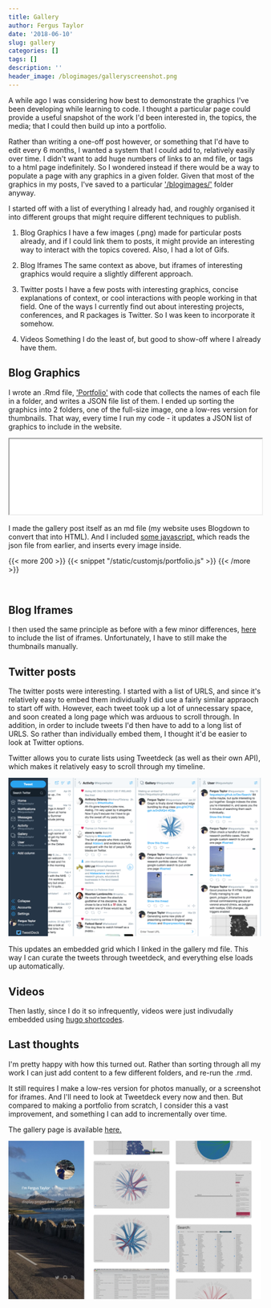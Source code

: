 ```yaml
---
title: Gallery
author: Fergus Taylor
date: '2018-06-10'
slug: gallery
categories: []
tags: []
description: ''
header_image: /blogimages/galleryscreenshot.png
---
```


<script>
function myFunction() {
var frames = document.getElementsByTagName("iframe");
for (i = 0; i < frames.length; i++) {
      frames[i].style.height=frames[i].contentDocument.body.scrollHeight +'px';
  }
}
window.addEventListener("load", myFunction);
window.addEventListener("resize", myFunction);
</script>

<style>
iframe {
 width:100%;
}
</style>

A while ago I was considering how best to demonstrate the graphics I've been developing while learning to code.
I thought a particular page could provide a useful snapshot of the work I'd been interested in, the topics, the media; that I could then build up into a portfolio.

Rather than writing a one-off post however, or something that I'd have to edit every 6 months, I wanted a system that I could add to, relatively easily over time.
  I didn't want to add huge numbers of links to an md file, or tags to a html page indefinitely. So I wondered instead if there would be a way to populate a page with any graphics in a given folder. Given that most of the graphics in my posts, I've saved to a particular ['/blogimages/'](https://github.com/fergustaylor/fergustaylor.github.io/tree/master/blogimages) folder anyway.

I started off with a list of everything I already had, and roughly organised it into different groups that might require different techniques to publish.

1. Blog Graphics
  I have a few images (.png) made for particular posts already, and if I could link them to posts, it might provide an interesting way to interact with the topics covered.
  Also, I had a lot of Gifs.

2. Blog Iframes
  The same context as above, but iframes of interesting graphics would require a slightly different approach.

3. Twitter posts
  I have a few posts with interesting graphics, concise explanations of context, or cool interactions with people working in that field. 
  One of the ways I currently find out about interesting projects, conferences, and R packages is Twitter. So I was keen to incorporate it somehow.

4. Videos
  Something I do the least of, but good to show-off where I already have them.

## Blog Graphics

I wrote an .Rmd file, ['Portfolio'](https://github.com/fergustaylor/fergustaylor.github.io/blob/master/_site/static/gallery/Portfolio.Rmd) with code that collects the names of each file in a folder, and writes a JSON file list of them. 
I ended up sorting the graphics into 2 folders, one of the full-size image, one a low-res version for thumbnails.
That way, every time I run my code - it updates a JSON list of graphics to include in the website. 

<iframe src="/../gallery/Portfolio.html">
</iframe>
<br>

I made the gallery post itself as an md file (my website uses Blogdown to convert that into HTML). And I included [some javascript,](https://fergustaylor.github.io/customjs/portfolio.js) which reads the json file from earlier, and inserts every image inside. 

{{< more 200 >}}
{{< snippet "/static/customjs/portfolio.js" >}}
{{< /more >}}

<br>

## Blog Iframes
I then used the same principle as before with a few minor differences, [here](https://fergustaylor.github.io/customjs/portfolio2.js) to include the list of iframes.
Unfortunately, I have to still make the thumbnails manually.

## Twitter posts
The twitter posts were interesting. I started with a list of URLS, and since it's relatively easy to embed them individually I did use a fairly similar appraoch to start off with.
However, each tweet took up a lot of unnecessary space, and soon created a long page which was arduous to scroll through.
In addition, in order to include tweets I'd then have to add to a long list of URLS. So rather than individually embed them, I thought it'd be easier to look at Twitter options.

Twitter allows you to curate lists using Tweetdeck (as well as their own API), which makes it relatively easy to scroll through my timeline.

<img src="/blogimages/tweetdeck.png" class="image fit">

This updates an embedded grid which I linked in the gallery md file.
This way I can curate the tweets through tweetdeck, and everything else loads up automatically.

## Videos
Then lastly, since I do it so infrequently, videos were just indivudally embedded using [hugo shortcodes](https://gohugo.io/content-management/shortcodes/).

## Last thoughts
I'm pretty happy with how this turned out. Rather than sorting through all my work I can just add content to a few different folders, and re-run the .rmd.

It still requires I make a low-res version for photos manually, or a screenshot for iframes. And I'll need to look at Tweetdeck every now and then. 
But compared to making a portfolio from scratch, I consider this a vast improvement, and something I can add to incrementally over time.

The gallery page is available [here.](https://fergustaylor.github.io/gallery/)

<a href="https://fergustaylor.github.io/gallery/">
<img src="/blogimages/galleryscreenshot.png" class="image fit"></a>